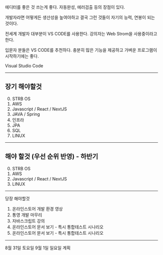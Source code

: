 에디터를 좋은 것 쓰는게 좋다. 자동완성, 에러검출 등의 장점이 있다. 

개발자라면 어떻게든 생산성을 높여야하고 결국 그런 것들이 자기의 능력, 연봉이 되는 것이다.

전세계 개발자 대부분이 VS CODE를 사용한다. 강의자는 Web Strom을 사용중이라고 한다.

입문자 분들은 VS CODE를 추천하다. 충분히 많은 기능을 제공하고 가벼운 프로그램이 시작하기에는 좋다.

Visual Studio Code 


------------------------------------------------
장기 해야할것
------------------------------------------------
0. STRB OS
1. AWS
2. Javascript / React / NextJS
3. JAVA / Spring
4. 인프라
5. JPA
6. SQL
7. LINUX
------------------------------------------------
해야 할것 (우선 순위 반영) - 하반기
------------------------------------------------
0. STRB OS
1. AWS
2. Javascript / React / NextJS
3. LINUX
------------------------------------------------
당장 해야할것
1. 온라인스토어 개발 환경 영상
2. 통영 개발 마무리
3. 자바스크립트 강의
4. 온라인스토어 문서 보기 - 특시 통합테스트 시나리오
5. 온라인스토어 문서 보기 - 특시 통합테스트 시나리오
------------------------------------------------





8월 31일 토요일 
9월 1일 일요일 계획
